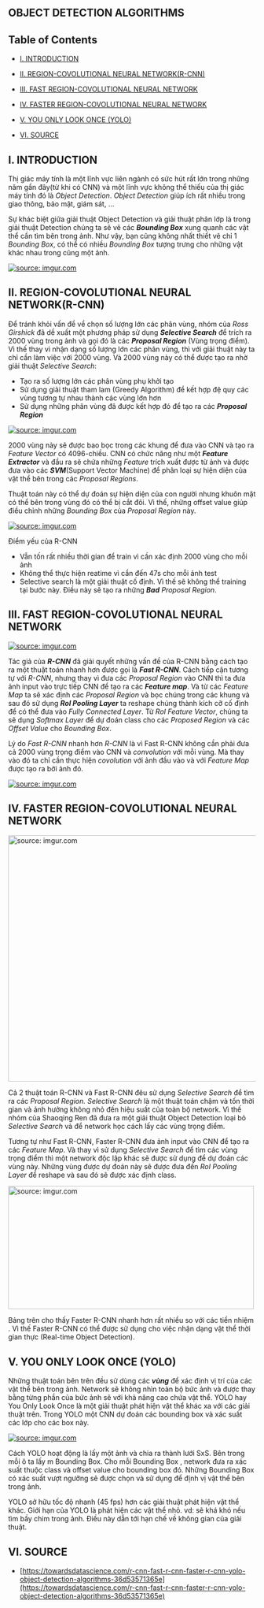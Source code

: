 ## OBJECT DETECTION ALGORITHMS

## Table of Contents
<ul>
<li>

[I. INTRODUCTION](https://github.com/CuteBoiz/neuralnetwork/tree/master/2-ODA#i-introduction)

</li>
<li>

[II. REGION-COVOLUTIONAL NEURAL NETWORK(R-CNN)](https://github.com/CuteBoiz/neuralnetwork/tree/master/2-ODA#ii-region-covolutional-neural-networkr-cnn)

</li>
<li>

[III. FAST REGION-COVOLUTIONAL NEURAL NETWORK](https://github.com/CuteBoiz/neuralnetwork/tree/master/2-ODA#iii-fast-region-covolutional-neural-network)

</li>
<li>

[IV. FASTER REGION-COVOLUTIONAL NEURAL NETWORK](https://github.com/CuteBoiz/neuralnetwork/tree/master/#iv-faster-region-covolutional-neural-network)

</li>
<li>

[V. YOU ONLY LOOK ONCE (YOLO)](https://github.com/CuteBoiz/neuralnetwork/tree/master/2-ODA#v-you-only-look-once-yolo)

</li>
<li>

[VI. SOURCE](https://github.com/CuteBoiz/neuralnetwork/tree/master/2-ODA#vi-source)

</li>
</ul>


## I. INTRODUCTION

<p>Thị giác máy tính là một lĩnh vực liên ngành có sức hút rất lớn trong những năm gần đây(từ khi có CNN) và một lĩnh vực không thể thiếu của thị giác máy tính đó là <i>Object Detection</i>. <i>Object Detection</i> giúp ích rất nhiều trong giao thông, bảo mật, giám sát, … </p>

<p>Sự khác biệt giữa giải thuật Object Detection và giải thuật phân lớp là trong giải thuật Detection chúng ta sẽ vẽ các <b><i>Bounding Box</i></b> xung quanh các vật thể cần tìm bên trong ảnh. Như vậy, bạn cũng không nhất thiết vẽ chỉ 1 <i>Bounding Box</i>, có thể có nhiều <i>Bounding Box</i> tượng trưng cho những vật khác nhau trong cũng một ảnh.</p>

<a href="https://imgur.com/Ix8GLa4"><img src="https://i.imgur.com/Ix8GLa4.png" title="source: imgur.com" /></a>

## II. REGION-COVOLUTIONAL NEURAL NETWORK(R-CNN)

<p>Để tránh khỏi vấn đề về chọn số lượng lớn các phân vùng, nhóm của <i>Ross Girshick</i> đã dề xuất một phương pháp sử dụng <b><i>Selective Search</i></b> để trích ra 2000 vùng trong ảnh và gọi đó là các <b><i>Proposal Region</i></b> (Vùng trọng điểm). Vì thế thay vì nhận dạng số lượng lớn các phân vùng, thì với giải thuật này ta chỉ cần làm việc với 2000 vùng. Và 2000 vùng này có thể được tạo ra nhờ giải thuật <i>Selective Search</i>:  </p>

<ul>
	<li>Tạo ra số lượng lớn các phân vùng phụ khởi tạo</li>
	<li>Sử dụng giải thuật tham lam (Greedy Algorithm) để kết hợp đệ quy các vùng tương tự nhau thành các vùng lớn hơn</li>
	<li>Sử dụng những phân vùng đã được kết hợp đó để tạo ra các <b><i>Proposal Region</i></b></li>
</ul>

<a href="https://imgur.com/qy65KRI"><img src="https://i.imgur.com/qy65KRI.png" title="source: imgur.com" /></a>

<p>2000 vùng này sẽ được bao bọc trong các khung để đưa vào CNN và tạo ra<i> Feature Vector</i> có 4096-chiều. CNN có chức năng như một <b><i>Feature Extractor</i></b> và đầu ra sẽ chứa những <i>Feature</i> trích xuất được từ ảnh và được đưa vào các <b><i>SVM</i></b>(Support Vector Machine) để phân loại sự hiện diện của vật thể bên trong các <i>Proposal Regions</i>.</p>

<p>Thuật toán này có thể dự đoán sự hiện diện của con người nhưng khuôn mặt có thể bên trong vùng đó có thể bị cắt đôi. Vì thế, những offset value giúp điều chỉnh những <i>Bounding Box</i> của <i>Proposal Region</i> này.</p>

<a href="https://imgur.com/ggKrlAu"><img src="https://i.imgur.com/ggKrlAu.png" title="source: imgur.com" /></a>

<p>Điểm yếu của R-CNN</p>

<ul>
	<li>Vẫn tốn rất nhiều thời gian để train vì cần xác định 2000 vùng cho mỗi ảnh</li>
	<li>Không thể thực hiện reatime vì cần đến 47s cho mỗi ảnh test</li>
	<li>Selective search là một giải thuật cố định. Vì thế sẽ không thể training tại bước này. Điều này sẽ tạo ra những <i><b>Bad</b> Proposal Region</i>.</li>
</ul>


## III. FAST REGION-COVOLUTIONAL NEURAL NETWORK

<a href="https://imgur.com/CJTJceR"><img src="https://i.imgur.com/CJTJceR.png" title="source: imgur.com" /></a>

<p>Tác giả của <i><b>R-CNN</b></i> đã giải quyết những vấn đề của R-CNN bằng cách tạo ra một thuật toán nhanh hơn được gọi là <b><i>Fast R-CNN</i></b>. Cách tiếp cận tương tự với <i>R-CNN</i>, nhưng thay vì đưa các <i>Proposal Region</i> vào CNN thì ta đưa ảnh input vào trực tiếp CNN để tạo ra các <b><i>Feature map</i></b>. Và từ các <i>Feature Map</i> ta sẽ xác định các <i>Proposal Region</i> và bọc chúng trong các khung và sau đó sử dụng <b><i>RoI Pooling Layer</i></b> ta reshape chúng thành kích cỡ cố định để có thể đưa vào <i>Fully Connected Layer</i>. Từ <i>RoI Feature Vector</i>, chúng ta sẽ dụng <i>Softmax Layer</i> để dự đoán class cho các <i>Proposed Region</i> và các <i>Offset Value</i> cho <i>Bounding Box</i>.</p>

<p>Lý do <i>Fast R-CNN</i> nhanh hơn <i>R-CNN</i> là vì Fast R-CNN không cần phải đưa cả 2000 vùng trọng điểm vào CNN và <i>convolution</i> với mỗi vùng. Mà thay vào đó ta chỉ cần thực hiện <i>covolution</i> với ảnh đầu vào và với <i>Feature Map</i> được tạo ra bởi ảnh đó. </p>

<a href="https://imgur.com/5Jdo7LU"><img src="https://i.imgur.com/5Jdo7LU.png" title="source: imgur.com" /></a>

## IV. FASTER REGION-COVOLUTIONAL NEURAL NETWORK

<a href="https://imgur.com/nbbI57r"><img src="https://i.imgur.com/nbbI57r.png" title="source: imgur.com" height="500" width="550" /></a>

<p>Cả 2 thuật toán R-CNN và Fast R-CNN đêu sử dụng <i>Selective Search</i> để tìm ra các <i>Proposal Region. Selective Search</i> là một thuật toán chậm và tốn thời gian và ảnh hưởng không nhỏ đến hiệu suất của toàn bộ network. Vì thế nhóm của Shaoqing Ren đã đưa ra một giải thuật Object Detection loại bỏ <i>Selective Search</i> và để network học cách lấy các vùng trọng điểm.</p>

<p>Tương tự như Fast R-CNN, Faster R-CNN đưa ảnh input vào CNN để tạo ra các <i>Feature Map</i>. Và thay vì sử dụng <i>Selective Search</i> để tìm các vùng trọng điểm thì một network độc lập khác sẽ được sử dụng để dự đoán các vùng này. Những vùng được dự đoán này sẽ được đưa đến <i>RoI Pooling Layer</i> để reshape và sau đó sẽ được xác định class.</p>

<a href="https://imgur.com/hzkX3yT"><img src="https://i.imgur.com/hzkX3yT.png" title="source: imgur.com" height="250" width="500" /></a>

<p>Bảng trên cho thấy Faster R-CNN nhanh hơn rất nhiều so với các tiền nhiệm . Vì thế Faster R-CNN có thể được sử dụng cho việc nhận dạng vật thể thời gian thực (Real-time Object Detection).</p>

## V. YOU ONLY LOOK ONCE (YOLO)

<p>Những thuật toán bên trên đều sử dùng các <b><i>vùng</i></b> để xác định vị trí của các vật thể bên trong ảnh. Network sẽ không nhìn toàn bộ bức ảnh và được thay bằng từng phần của bức ảnh sẽ với khả năng cao chứa vật thể. YOLO hay You Only Look Once là một giải thuật phát hiện vật thể khác xa với các giải thuật trên. Trong YOLO một CNN dự đoán các bounding box và xác suất các lớp cho các box này.</p>

<a href="https://imgur.com/tvrsHS4"><img src="https://i.imgur.com/tvrsHS4.png" title="source: imgur.com" /></a>

<p>Cách YOLO hoạt động là lấy một  ảnh và chia ra thành lưới SxS. Bên trong mỗi ô ta lấy m Bounding Box. Cho mỗi Bounding Box , network đưa ra xác suất thuộc class và offset value cho bounding box đó. Những Bounding Box có xác suất vượt ngưỡng sẽ được chọn và sử dụng để định vị vật thể bên trong ảnh.</p>

<p>YOLO sở hữu tốc độ nhanh (45 fps) hơn các giải thuật phát hiện vật thể khác. Giới hạn của YOLO là phát hiện các vật thể nhỏ. vd: sẽ khá khó nếu tìm bầy chim trong ảnh. Điều này dẫn tới hạn chế về không gian của giải thuật.</p>

## VI. SOURCE

<ul>
<li>

[https://towardsdatascience.com/r-cnn-fast-r-cnn-faster-r-cnn-yolo-object-detection-algorithms-36d53571365e](https://towardsdatascience.com/r-cnn-fast-r-cnn-faster-r-cnn-yolo-object-detection-algorithms-36d53571365e)

</li>
</ul>